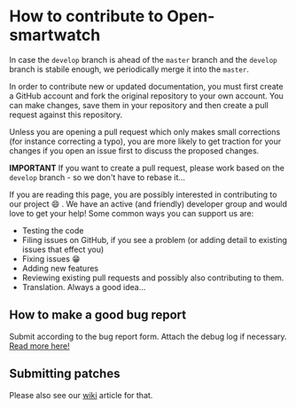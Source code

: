 # How to contribute to Open-smartwatch

In case the `develop` branch is ahead of the `master` branch and the `develop` branch is stabile enough, we periodically merge it into the `master`.

In order to contribute new or updated documentation, you must first create a GitHub account and fork the original repository to your own account. You can make changes, save them in your repository and then create a pull request against this repository.

Unless you are opening a pull request which only makes small corrections (for instance correcting a typo), you are more likely to get traction for your changes if you open an issue first to discuss the proposed changes. 

**IMPORTANT** If you want to create a pull request, please work based on the `develop` branch - so we don't have to rebase it...

If you are reading this page, you are possibly interested in contributing to our project 😄 . We have an active (and friendly) developer group and would love to get your help! Some common ways you can support us are:

* Testing the code
* Filing issues on GitHub, if you see a problem (or adding detail to existing issues that effect you)
* Fixing issues 😁
* Adding new features
* Reviewing existing pull requests and possibly also contributing to them.
* Translation. Always a good idea...

## How to make a good bug report

Submit according to the bug report form. Attach the debug log if necessary. [Read more here!](https://open-smartwatch.github.io/howto/contribute/#how-to-open-an-issue)

## Submitting patches

Please also see our [wiki](https://open-smartwatch.github.io/howto/contribute/) article for that.
